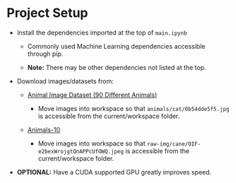 # Project Setup

- Install the dependencies imported at the top of `main.ipynb`

  - Commonly used Machine Learning dependencies accessible through pip.

  - **Note:** There may be other dependencies not listed at the top.

- Download images/datasets from:

  - [Animal Image Dataset (90 Different Animals)](https://www.kaggle.com/datasets/iamsouravbanerjee/animal-image-dataset-90-different-animals/data)

    - Move images into workspace so that `animals/cat/0b54dde5f5.jpg` is accessible from the current/workspace folder.

  - [Animals-10](https://www.kaggle.com/datasets/alessiocorrado99/animals10)

    - Move images into workspace so that `raw-img/cane/OIF-e2bexWrojgtQnAPPcUfOWQ.jpeg` is accessible from the current/workspace folder.

- **OPTIONAL:** Have a CUDA supported GPU greatly improves speed.
